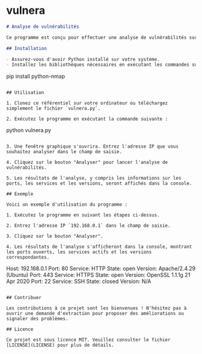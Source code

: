 # vulnera

```markdown
# Analyse de vulnérabilités

Ce programme est conçu pour effectuer une analyse de vulnérabilités sur une adresse IP spécifique en utilisant l'outil Nmap.

## Installation

- Assurez-vous d'avoir Python installé sur votre système.
- Installez les bibliothèques nécessaires en exécutant les commandes suivantes :

  ```
  pip install python-nmap
  ```

## Utilisation

1. Clonez ce référentiel sur votre ordinateur ou téléchargez simplement le fichier `vulnera.py`.

2. Exécutez le programme en exécutant la commande suivante :

   ```
   python vulnera.py
   ```

3. Une fenêtre graphique s'ouvrira. Entrez l'adresse IP que vous souhaitez analyser dans le champ de saisie.

4. Cliquez sur le bouton "Analyser" pour lancer l'analyse de vulnérabilités.

5. Les résultats de l'analyse, y compris les informations sur les ports, les services et les versions, seront affichés dans la console.

## Exemple

Voici un exemple d'utilisation du programme :

1. Exécutez le programme en suivant les étapes ci-dessus.

2. Entrez l'adresse IP `192.168.0.1` dans le champ de saisie.

3. Cliquez sur le bouton "Analyser".

4. Les résultats de l'analyse s'afficheront dans la console, montrant les ports ouverts, les services actifs et les versions correspondantes.

   ```
   Host: 192.168.0.1
   Port: 80     Service: HTTP      State: open      Version: Apache/2.4.29 (Ubuntu)
   Port: 443    Service: HTTPS     State: open      Version: OpenSSL 1.1.1g  21 Apr 2020
   Port: 22     Service: SSH       State: closed    Version: N/A
   ```

## Contribuer

Les contributions à ce projet sont les bienvenues ! N'hésitez pas à ouvrir une demande d'extraction pour proposer des améliorations ou signaler des problèmes.

## Licence

Ce projet est sous licence MIT. Veuillez consulter le fichier [LICENSE](LICENSE) pour plus de détails.

```
